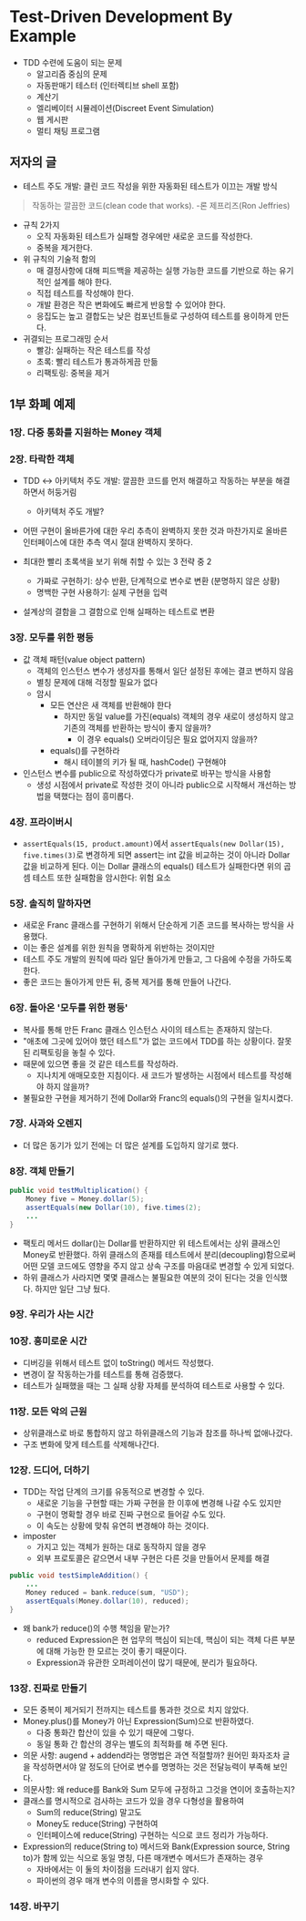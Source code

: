 # Test-Driven Development By Example
- TDD 수련에 도움이 되는 문제
	- 알고리즘 중심의 문제
	- 자동판매기 테스터 (인터렉티브 shell 포함)
	- 계산기
	- 엘리베이터 시뮬레이션(Discreet Event Simulation)
	- 웹 게시판
	- 멀티 채팅 프로그램
## 저자의 글
- 테스트 주도 개발: 클린 코드 작성을 위한 자동화된 테스트가 이끄는 개발 방식
> 작동하는 깔끔한 코드(clean code that works). -론 제프리즈(Ron Jeffries)
- 규칙 2가지
	- 오직 자동화된 테스트가 실패할 경우에만 새로운 코드를 작성한다.
	- 중복을 제거한다.
- 위 규칙의 기술적 함의
	- 매 결정사항에 대해 피드백을 제공하는 실행 가능한 코드를 기반으로 하는 유기적인 설계를 해야 한다.
	- 직접 테스트를 작성해야 한다.
	- 개발 환경은 작은 변화에도 빠르게 반응할 수 있어야 한다.
	- 응집도는 높고 결합도는 낮은 컴포넌트들로 구성하여 테스트를 용이하게 만든다.
- 귀결되는 프로그래밍 순서
	- 빨강: 실패하는 작은 테스트를 작성
	- 초록: 빨리 테스트가 통과하게끔 만듦
	- 리팩토링: 중복을 제거

## 1부 화폐 예제
### 1장. 다중 통화를 지원하는 Money 객체 
### 2장. 타락한 객체
- TDD <-> 아키텍처 주도 개발: 깔끔한 코드를 먼저 해결하고 작동하는 부분을 해결하면서 허둥거림
	- 아키텍처 주도 개발?

- 어떤 구현이 올바른가에 대한 우리 추측이 완벽하지 못한 것과 마찬가지로 올바른 인터페이스에 대한 추측 역시 절대 완벽하지 못하다.
- 최대한 빨리 초록색을 보기 위해 취할 수 있는 3 전략 중 2
	- 가짜로 구현하기: 상수 반환, 단계적으로 변수로 변환 (분명하지 않은 상황)
	- 명백한 구현 사용하기: 실제 구현을 입력

- 설계상의 결함을 그 결함으로 인해 실패하는 테스트로 변환

### 3장. 모두를 위한 평등
- 값 객체 패턴(value object pattern)
	- 객체의 인스턴스 변수가 생성자를 통해서 일단 설정된 후에는 결코 변하지 않음
	- 별칭 문제에 대해 걱정할 필요가 없다
	- 암시
		- 모든 연산은 새 객체를 반환해야 한다
			- 하지만 동일 value를 가진(equals) 객체의 경우 새로이 생성하지 않고 기존의 객체를 반환하는 방식이 좋지 않을까?
				- 이 경우 equals() 오버라이딩은 필요 없어지지 않을까?
		- equals()를 구현하라
			- 해시 테이블의 키가 될 때, hashCode() 구현해야
- 인스턴스 변수를 public으로 작성하였다가 private로 바꾸는 방식을 사용함
	- 생성 시점에서 private로 작성한 것이 아니라 public으로 시작해서 개선하는 방법을 택했다는 점이 흥미롭다.

### 4장. 프라이버시
- `assertEquals(15, product.amount)`에서
`assertEquals(new Dollar(15), five.times(3)`로 변경하게 되면
assert는 int 값을 비교하는 것이 아니라 Dollar 값을 비교하게 된다.
이는 Dollar 클래스의 equals() 테스트가 실패한다면 위의 곱셈 테스트 또한 실패함을 암시한다: 위험 요소

### 5장. 솔직히 말하자면
- 새로운 Franc 클래스를 구현하기 위해서 단순하게 기존 코드를 복사하는 방식을 사용했다.
- 이는 좋은 설계를 위한 원칙을 명확하게 위반하는 것이지만
- 테스트 주도 개발의 원칙에 따라 일단 돌아가게 만들고, 그 다음에 수정을 가하도록 한다.
- 좋은 코드는 돌아가게 만든 뒤, 중복 제거를 통해 만들어 나간다.

### 6장. 돌아온 '모두를 위한 평등'
- 복사를 통해 만든 Franc 클래스 인스턴스 사이의 테스트는 존재하지 않는다.
- "애초에 그곳에 있어야 했던 테스트"가 없는 코드에서 TDD를 하는 상황이다. 잘못된 리팩토링을 놓칠 수 있다.
- 때문에 있으면 좋을 것 같은 테스트를 작성하라.
	- 지나치게 애매모호한 지침이다. 새 코드가 발생하는 시점에서 테스트를 작성해야 하지 않을까?
- 불필요한 구현을 제거하기 전에 Dollar와 Franc의 equals()의 구현을 일치시켰다.

### 7장. 사과와 오렌지
- 더 많은 동기가 있기 전에는 더 많은 설계를 도입하지 않기로 했다.

### 8장. 객체 만들기
```java
public void testMultiplication() {
    Money five = Money.dollar(5);
    assertEquals(new Dollar(10), five.times(2);
    ...
}
```
- 팩토리 메서드 dollar()는 Dollar를 반환하지만 위 테스트에서는 상위 클래스인 Money로 반환했다. 하위 클래스의 존재를 테스트에서 분리(decoupling)함으로써 어떤 모델 코드에도 영향을 주지 않고 상속 구조를 마음대로 변경할 수 있게 되었다.
- 하위 클래스가 사라지면 몇몇 클래스는 불필요한 여분의 것이 된다는 것을 인식했다. 하지만 일단 그냥 뒀다.

### 9장. 우리가 사는 시간
### 10장. 흥미로운 시간
- 디버깅을 위해서 테스트 없이 toString() 메서드 작성했다.
- 변경이 잘 작동하는가를 테스트를 통해 검증했다.
- 테스트가 실패했을 때는 그 실패 상황 자체를 분석하여 테스트로 사용할 수 있다.

### 11장. 모든 악의 근원
- 상위클래스로 바로 통합하지 않고 하위클래스의 기능과 참조를 하나씩 없애나갔다.
- 구조 변화에 맞게 테스트를 삭제해나간다.

### 12장. 드디어, 더하기
- TDD는 작업 단계의 크기를 유동적으로 변경할 수 있다.
	- 새로운 기능을 구현할 때는 가짜 구현을 한 이후에 변경해 나갈 수도 있지만
	- 구현이 명확할 경우 바로 진짜 구현으로 들어갈 수도 있다.
	- 이 속도는 상황에 맞춰 유연히 변경해야 하는 것이다.
- imposter
	- 가지고 있는 객체가 원하는 대로 동작하지 않을 경우
	- 외부 프로토콜은 같으면서 내부 구현은 다른 것을 만들어서 문제를 해결
```java
public void testSimpleAddition() {
    ...
    Money reduced = bank.reduce(sum, "USD");
    assertEquals(Money.dollar(10), reduced);
}
```
- 왜 bank가 reduce()의 수행 책임을 맡는가?
	- reduced Expression은 현 업무의 핵심이 되는데, 핵심이 되는 객체 다른 부분에 대해 가능한 한 모르는 것이 좋기 때문이다.
	- Expression과 유관한 오퍼레이션이 많기 때문에, 분리가 필요하다.

### 13장. 진짜로 만들기
- 모든 중복이 제거되기 전까지는 테스트를 통과한 것으로 치지 않았다.
- Money.plus()를 Money가 아닌 Expression(Sum)으로 반환하였다.
	- 다중 통화간 합산이 있을 수 있기 때문에 그렇다.
	- 동일 통화 간 합산의 경우는 별도의 최적화를 해 주면 된다.
- 의문 사항: augend + addend라는 명명법은 과연 적절할까? 원어민 화자조차 글을 작성하면서야 알 정도의 단어로 변수를 명명하는 것은 전달능력이 부족해 보인다.
- 의문사항: 왜 reduce를 Bank와 Sum 모두에 규정하고 그것을 연이어 호출하는지?
- 클래스를 명시적으로 검사하는 코드가 있을 경우 다형성을 활용하여
	- Sum의 reduce(String) 말고도
	- Money도 reduce(String) 구현하여
	- 인터페이스에 reduce(String) 구현하는 식으로 코드 정리가 가능하다.
- Expression의  reduce(String to) 메서드와
	Bank(Expression source, String to)가 함께 있는 식으로 동일 명칭, 다른 매개변수 메서드가 존재하는 경우
	- 자바에서는 이 둘의 차이점을 드러내기 쉽지 않다.
	- 파이썬의 경우 매개 변수의 이름을 명시화할 수 있다.

### 14장. 바꾸기
